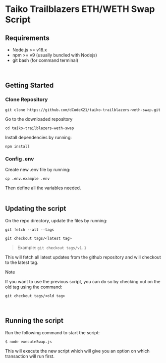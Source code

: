# Taiko Trailblazers ETH/WETH Swap Script

## Requirements

- Node.js >= v18.x
- npm >= v9 (usually bundled with Nodejs)
- git bash (for command terminal)
<br/>

## Getting Started

### Clone Repository

```
git clone https://github.com/dCodeX21/taiko-trailblazers-weth-swap.git
```

Go to the downloaded repository
```
cd taiko-trailblazers-weth-swap
```

Install dependencies by running:

```
npm install
```

### Config .env

Create new .env file by running:

```
cp .env.example .env
```

Then define all the variables needed.
<br/>
<br/>

## Updating the script

On the repo directory, update the files by running:

```
git fetch --all --tags
```
```
git checkout tags/<latest tag>
```
> Example: `git checkout tags/v1.1`

This will fetch all latest updates from the github repository and will checkout to the latest tag.

> [!NOTE]
> If you want to use the previous script, you can do so by checking out on the old tag using the command:
> ```
> git checkout tags/<old tag>
> ```
<br/>

## Running the script

Run the following command to start the script:

```
$ node executeSwap.js
```

This will execute the new script which will give you an option on which transaction will run first.
